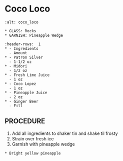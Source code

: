 # Coco Loco

```{image} ../../images/cocoLoco.jpg
:alt: coco_loco
```

```{note}
* GLASS: Rocks
* GARNISH: Pineapple Wedge
```

```{list-table}
:header-rows:  1
* - Ingredients
  - Amount
* - Patron Silver
  - 1-1/2 oz
* - Midori
  - 1/2 oz
* - Fresh Lime Juice
  - 1 oz
* - Coco Lopez
  - 1 oz
* - Pineapple Juice
  - 2 oz
* - Ginger Beer
  - Fill
```

## PROCEDURE
1. Add all ingredients to shaker tin and shake til frosty
2. Strain over fresh ice
3. Garnish with pineapple wedge

```{important}
* Bright yellow pineapple
```
